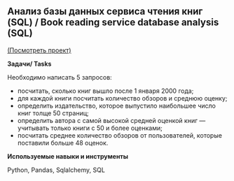 ## Анализ базы данных сервиса чтения книг (SQL) / Book reading service database analysis (SQL)
[(Посмотреть проект)](https://github.com/martynovamarina/analytic_projects/blob/main/Book%20reading%20service%20database%20analysis%20(SQL)/Book%20reading%20service%20database%20analysis%20(SQL).ipynb)



**Задачи/ Tasks**

Необходимо написать 5 запросов:

- посчитать, сколько книг вышло после 1 января 2000 года;
- для каждой книги посчитать количество обзоров и среднюю оценку;
- определить издательство, которое выпустило наибольшее число книг толще 50 страниц;
- определить автора с самой высокой средней оценкой книг — учитывать только книги с 50 и более оценками;
- посчитать среднее количество обзоров от пользователей, которые поставили больше 48 оценок.

**Используемые навыки и инструменты**

Python, Pandas, Sqlalchemy, SQL